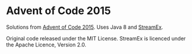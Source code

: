 # Advent of Code 2015

Solutions from [Advent of Code 2015](http://adventofcode.com). Uses Java 8 and [StreamEx](https://github.com/amaembo/streamex).

Original code released under the MIT License. StreamEx is licenced under the Apache Licence, Version 2.0.
